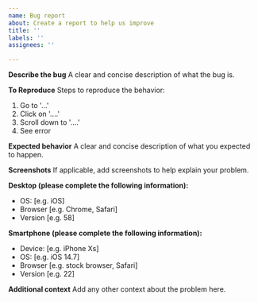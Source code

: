 ```yaml
---
name: Bug report
about: Create a report to help us improve
title: ''
labels: ''
assignees: ''

---
```


**Describe the bug**
A clear and concise description of what the bug is.

**To Reproduce**
Steps to reproduce the behavior:
1. Go to '...'
2. Click on '....'
3. Scroll down to '....'
4. See error

**Expected behavior**
A clear and concise description of what you expected to happen.

**Screenshots**
If applicable, add screenshots to help explain your problem.

**Desktop (please complete the following information):**
 - OS: [e.g. iOS]
 - Browser [e.g. Chrome, Safari]
 - Version [e.g. 58]

**Smartphone (please complete the following information):**
 - Device: [e.g. iPhone Xs]
 - OS: [e.g. iOS 14.7]
 - Browser [e.g. stock browser, Safari]
 - Version [e.g. 22]

**Additional context**
Add any other context about the problem here.
